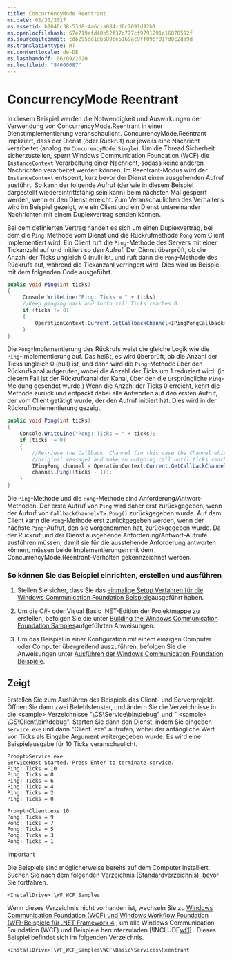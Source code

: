 ```yaml
---
title: ConcurrencyMode Reentrant
ms.date: 03/30/2017
ms.assetid: b2046c38-53d8-4a6c-a084-d6c7091d92b1
ms.openlocfilehash: 67e719afd40b52f37c777cf9791291a16878592f
ms.sourcegitcommit: cdb295dd1db589ce5169ac9ff096f01fd0c2da9d
ms.translationtype: MT
ms.contentlocale: de-DE
ms.lasthandoff: 06/09/2020
ms.locfileid: "84600087"
---
```

# <a name="concurrencymode-reentrant"></a>ConcurrencyMode Reentrant
In diesem Beispiel werden die Notwendigkeit und Auswirkungen der Verwendung von ConcurrencyMode.Reentrant in einer Dienstimplementierung veranschaulicht. ConcurrencyMode.Reentrant impliziert, dass der Dienst (oder Rückruf) nur jeweils eine Nachricht verarbeitet (analog zu `ConcurencyMode.Single`). Um die Thread Sicherheit sicherzustellen, sperrt Windows Communication Foundation (WCF) die `InstanceContext` Verarbeitung einer Nachricht, sodass keine anderen Nachrichten verarbeitet werden können. Im Reentrant-Modus wird der `InstanceContext` entsperrt, kurz bevor der Dienst einen ausgehenden Aufruf ausführt. So kann der folgende Aufruf (der wie in diesem Beispiel dargestellt wiedereintrittsfähig sein kann) beim nächsten Mal gesperrt werden, wenn er den Dienst erreicht. Zum Veranschaulichen des Verhaltens wird im Beispiel gezeigt, wie ein Client und ein Dienst untereinander Nachrichten mit einem Duplexvertrag senden können.  
  
 Bei dem definierten Vertrag handelt es sich um einen Duplexvertrag, bei dem die `Ping`-Methode vom Dienst und die Rückrufmethode `Pong` vom Client implementiert wird. Ein Client ruft die `Ping`-Methode des Servers mit einer Tickanzahl auf und initiiert so den Aufruf. Der Dienst überprüft, ob die Anzahl der Ticks ungleich 0 (null) ist, und ruft dann die `Pong`-Methode des Rückrufs auf, während die Tickanzahl verringert wird. Dies wird im Beispiel mit dem folgenden Code ausgeführt.  
  
```csharp
public void Ping(int ticks)  
{  
     Console.WriteLine("Ping: Ticks = " + ticks);  
     //Keep pinging back and forth till Ticks reaches 0.  
     if (ticks != 0)  
     {  
         OperationContext.Current.GetCallbackChannel<IPingPongCallback>().Pong((ticks - 1));  
     }  
}  
```  
  
 Die `Pong`-Implementierung des Rückrufs weist die gleiche Logik wie die `Ping`-Implementierung auf. Das heißt, es wird überprüft, ob die Anzahl der Ticks ungleich 0 (null) ist, und dann wird die `Ping`-Methode über den Rückrufkanal aufgerufen, wobei die Anzahl der Ticks um 1 reduziert wird. (in diesem Fall ist der Rückrufkanal der Kanal, über den die ursprüngliche `Ping`-Meldung gesendet wurde.) Wenn die Anzahl der Ticks 0 erreicht, kehrt die Methode zurück und entpackt dabei alle Antworten auf den ersten Aufruf, der vom Client getätigt wurde, der den Aufruf initiiert hat. Dies wird in der Rückrufimplementierung gezeigt.  
  
```csharp
public void Pong(int ticks)  
{  
    Console.WriteLine("Pong: Ticks = " + ticks);  
    if (ticks != 0)  
    {  
        //Retrieve the Callback  Channel (in this case the Channel which was used to send the  
        //original message) and make an outgoing call until ticks reaches 0.  
        IPingPong channel = OperationContext.Current.GetCallbackChannel<IPingPong>();  
        channel.Ping((ticks - 1));  
    }  
}  
```  
  
 Die `Ping`-Methode und die `Pong`-Methode sind Anforderung/Antwort-Methoden. Der erste Aufruf von `Ping` wird daher erst zurückgegeben, wenn der Aufruf von `CallbackChannel<T>.Pong()` zurückgegeben wurde. Auf dem Client kann die `Pong`-Methode erst zurückgegeben werden, wenn der nächste `Ping`-Aufruf, den sie vorgenommen hat, zurückgegeben wurde. Da der Rückruf und der Dienst ausgehende Anforderung/Antwort-Aufrufe ausführen müssen, damit sie für die ausstehende Anforderung antworten können, müssen beide Implementierungen mit dem ConcurrencyMode.Reentrant-Verhalten gekennzeichnet werden.  
  
### <a name="to-set-up-build-and-run-the-sample"></a>So können Sie das Beispiel einrichten, erstellen und ausführen  
  
1. Stellen Sie sicher, dass Sie das [einmalige Setup Verfahren für die Windows Communication Foundation Beispiele](one-time-setup-procedure-for-the-wcf-samples.md)ausgeführt haben.  
  
2. Um die C#- oder Visual Basic .NET-Edition der Projektmappe zu erstellen, befolgen Sie die unter [Building the Windows Communication Foundation Samples](building-the-samples.md)aufgeführten Anweisungen.  
  
3. Um das Beispiel in einer Konfiguration mit einem einzigen Computer oder Computer übergreifend auszuführen, befolgen Sie die Anweisungen unter [Ausführen der Windows Communication Foundation Beispiele](running-the-samples.md).  
  
## <a name="demonstrates"></a>Zeigt  
 Erstellen Sie zum Ausführen des Beispiels das Client- und Serverprojekt. Öffnen Sie dann zwei Befehlsfenster, und ändern Sie die Verzeichnisse in die \<sample> Verzeichnisse "\CS\Service\bin\debug" und " \<sample> \CS\Client\bin\debug". Starten Sie dann den Dienst, indem Sie eingeben `service.exe` und dann "Client. exe" aufrufen, wobei der anfängliche Wert von Ticks als Eingabe Argument weitergegeben wurde. Es wird eine Beispielausgabe für 10 Ticks veranschaulicht.  
  
```console  
Prompt>Service.exe  
ServiceHost Started. Press Enter to terminate service.  
Ping: Ticks = 10  
Ping: Ticks = 8  
Ping: Ticks = 6  
Ping: Ticks = 4  
Ping: Ticks = 2  
Ping: Ticks = 0  
  
Prompt>Client.exe 10  
Pong: Ticks = 9  
Pong: Ticks = 7  
Pong: Ticks = 5  
Pong: Ticks = 3  
Pong: Ticks = 1  
```  
  
> [!IMPORTANT]
> Die Beispiele sind möglicherweise bereits auf dem Computer installiert. Suchen Sie nach dem folgenden Verzeichnis (Standardverzeichnis), bevor Sie fortfahren.  
>
> `<InstallDrive>:\WF_WCF_Samples`  
>
> Wenn dieses Verzeichnis nicht vorhanden ist, wechseln Sie zu [Windows Communication Foundation (WCF) und Windows Workflow Foundation (WF)-Beispiele für .NET Framework 4](https://www.microsoft.com/download/details.aspx?id=21459) , um alle Windows Communication Foundation (WCF) und Beispiele herunterzuladen [!INCLUDE[wf1](../../../../includes/wf1-md.md)] . Dieses Beispiel befindet sich im folgenden Verzeichnis.  
>
> `<InstallDrive>:\WF_WCF_Samples\WCF\Basic\Services\Reentrant`  
